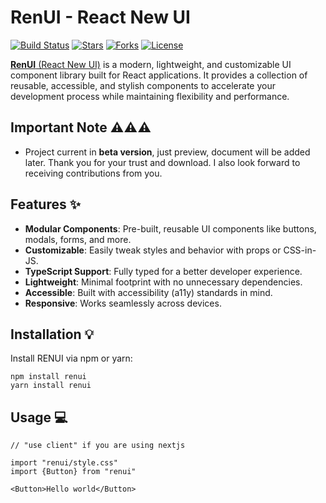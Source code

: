 # RenUI - React New UI

[![Build Status](https://img.shields.io/badge/build-passing-brightgreen)](https://github.com/hnamhocit/renui/actions)
[![Stars](https://img.shields.io/github/stars/hnamhocit/renui?style=social)](https://github.com/hnamhocit/renui/stargazers)
[![Forks](https://img.shields.io/github/forks/hnamhocit/renui?style=social)](https://github.com/hnamhocit/renui/network/members)
[![License](https://img.shields.io/badge/license-MIT-blue)](LICENSE)

[**RenUI** (React New UI)](https://renui.vercel.app) is a modern, lightweight, and customizable UI component library built for React applications. It provides a collection of reusable, accessible, and stylish components to accelerate your development process while maintaining flexibility and performance.

## Important Note ⚠️⚠️⚠️

-   Project current in **beta version**, just preview, document will be added later. Thank you for your trust and download. I also look forward to receiving contributions from you.

## Features ✨

-   **Modular Components**: Pre-built, reusable UI components like buttons, modals, forms, and more.
-   **Customizable**: Easily tweak styles and behavior with props or CSS-in-JS.
-   **TypeScript Support**: Fully typed for a better developer experience.
-   **Lightweight**: Minimal footprint with no unnecessary dependencies.
-   **Accessible**: Built with accessibility (a11y) standards in mind.
-   **Responsive**: Works seamlessly across devices.

## Installation 💡

Install RENUI via npm or yarn:

```base
npm install renui
yarn install renui
```

## Usage 💻

```
// "use client" if you are using nextjs

import "renui/style.css"
import {Button} from "renui"

<Button>Hello world</Button>
```
